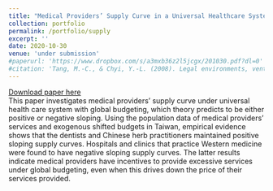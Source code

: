 ```yaml
---
title: "Medical Providers’ Supply Curve in a Universal Healthcare System with Global Budgeting"
collection: portfolio
permalink: /portfolio/supply
excerpt: ''
date: 2020-10-30
venue: 'under submission'
#paperurl: 'https://www.dropbox.com/s/a3mxb36z2l5jcgx/201030.pdf?dl=0'
#citation: 'Tang, M.-C., & Chyi, Y.-L. (2008). Legal environments, venture capital, and total factor productivity growth of taiwanese industry. Contemporary Economic Policy, 26(3).'
---
```

[Download paper here](https://www.dropbox.com/s/pt0pdailaq9b428/210316supply.pdf?dl=0)<br/>
This paper investigates medical providers’ supply curve under universal health care system with global budgeting, which theory predicts to be either positive or negative sloping. Using the population data of medical providers’ services and exogenous shifted budgets in Taiwan, empirical evidence shows that the dentists and Chinese herb practitioners maintained positive sloping supply curves. Hospitals and clinics that practice Western medicine were found to have negative sloping supply curves. The latter results indicate medical providers have incentives to provide excessive services under global budgeting, even when this drives down the price of their services provided.

